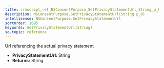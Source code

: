 ```yaml
---
title: crmscript_ref_NSConsentPurpose_SetPrivacyStatementUrl_String_p_0
description: NSConsentPurpose.SetPrivacyStatementUrl(String p_0)
intellisense: NSConsentPurpose.SetPrivacyStatementUrl
sortOrder: 1695
keywords: SetPrivacyStatementUrl(String)
so.topic: reference
---
```



Url referencing the actual privacy statement



* **PrivacyStatementUrl:** String
* **Returns:** String


